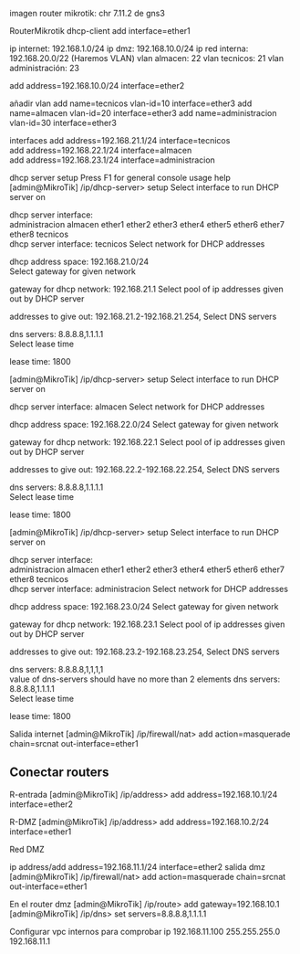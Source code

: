imagen router mikrotik: chr 7.11.2 de gns3


RouterMikrotik
dhcp-client
add interface=ether1


ip internet: 192.168.1.0/24
ip dmz: 192.168.10.0/24
ip red interna: 192.168.20.0/22 (Haremos VLAN)
     vlan almacen: 22
     vlan tecnicos: 21
     vlan administración: 23

add address=192.168.10.0/24 interface=ether2




añadir vlan
add name=tecnicos vlan-id=10 interface=ether3 
add name=almacen vlan-id=20 interface=ether3 
add name=administracion vlan-id=30 interface=ether3 

interfaces
add address=192.168.21.1/24 interface=tecnicos  
add address=192.168.22.1/24 interface=almacen    
add address=192.168.23.1/24 interface=administracion 

dhcp server setup
Press F1 for general console usage help
[admin@MikroTik] /ip/dhcp-server> setup 
Select interface to run DHCP server on 

dhcp server interface:  
administracion     almacen     ether1     ether2     ether3     ether4     ether5     ether6     ether7     ether8     tecnicos   
dhcp server interface: tecnicos 
Select network for DHCP addresses 

dhcp address space: 192.168.21.0/24  
Select gateway for given network 

gateway for dhcp network: 192.168.21.1 
Select pool of ip addresses given out by DHCP server 

addresses to give out: 192.168.21.2-192.168.21.254, 
Select DNS servers 

dns servers: 8.8.8.8,1.1.1.1            
Select lease time 

lease time: 1800 


[admin@MikroTik] /ip/dhcp-server> setup 
Select interface to run DHCP server on 

dhcp server interface: almacen 
Select network for DHCP addresses 

dhcp address space: 192.168.22.0/24 
Select gateway for given network 

gateway for dhcp network: 192.168.22.1 
Select pool of ip addresses given out by DHCP server 

addresses to give out: 192.168.22.2-192.168.22.254, 
Select DNS servers 

dns servers: 8.8.8.8,1.1.1.1            
Select lease time 

lease time: 1800


[admin@MikroTik] /ip/dhcp-server> setup 
Select interface to run DHCP server on 

dhcp server interface:  
administracion     almacen     ether1     ether2     ether3     ether4     ether5     ether6     ether7     ether8     tecnicos   
dhcp server interface: administracion 
Select network for DHCP addresses 

dhcp address space: 192.168.23.0/24 
Select gateway for given network 

gateway for dhcp network: 192.168.23.1 
Select pool of ip addresses given out by DHCP server 

addresses to give out: 192.168.23.2-192.168.23.254, 
Select DNS servers 

dns servers: 8.8.8.8,1,1,1,1            
value of dns-servers should have no more than 2 elements
dns servers: 8.8.8.8,1.1.1.1           
Select lease time 

lease time: 1800 

Salida internet
[admin@MikroTik] /ip/firewall/nat> add action=masquerade chain=srcnat out-interface=ether1 


## Conectar routers

R-entrada
[admin@MikroTik] /ip/address> add address=192.168.10.1/24 interface=ether2

R-DMZ
[admin@MikroTik] /ip/address> add address=192.168.10.2/24 interface=ether1

Red DMZ

ip address/add address=192.168.11.1/24 interface=ether2
salida dmz
[admin@MikroTik] /ip/firewall/nat> add action=masquerade chain=srcnat out-interface=ether1


En el router dmz
[admin@MikroTik] /ip/route> add gateway=192.168.10.1
[admin@MikroTik] /ip/dns> set servers=8.8.8.8,1.1.1.1

Configurar vpc internos para comprobar
ip 192.168.11.100 255.255.255.0 192.168.11.1
